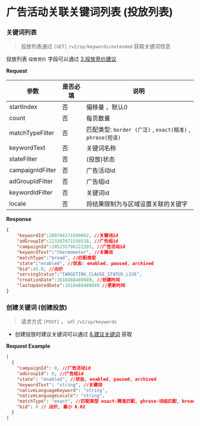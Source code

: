 # 广告活动关联关键词列表 (投放列表)



### 关键词列表

> 投放列表通过 `[GET]`   `/v2/sp/keywords/extended` 获取关键词信息

投放列表 `投放竞价` 字段可以通过 [3.投放竞价建议](./3.投放竞价建议.md)

**Request**

| 参数             | 是否必填 | 说明                                                       |
| ---------------- | -------- | ---------------------------------------------------------- |
| startIndex       | 否       | 偏移量 ，默认0                                             |
| count            | 否       | 每页数量                                                   |
| matchTypeFilter  | 否       | 匹配类型: `border (广泛)` , `exact(精准)` , `phrase(短语)` |
| keywordText      | 否       | 关键词名称                                                 |
| stateFilter      | 否       | (投放)状态                                                 |
| campaignIdFilter | 否       | 广告活动id                                                 |
| adGroupIdFilter  | 否       | 广告组id                                                   |
| keywordIdFilter  | 否       | 关键词id                                                   |
| locale           | 否       | 将结果限制为与区域设置关联的关键字                         |



**Response**

```json
{
    "keywordId":209704371699892, //关键词id
    "adGroupId":223387071556518, //广告组id
    "campaignId":205235796122393, //广告活动id
    "keywordText":"thermometer", //关键词
    "matchType":"broad", //匹配类型
    "state":"enabled", //状态: enabled, paused, archived
    "bid":45.0, //出价
    "servingStatus":"TARGETING_CLAUSE_STATUS_LIVE",
    "creationDate":1618488480849, //创建时间
    "lastUpdatedDate":1618488480849 //更新时间
}
```



### 创建关键词 (创建投放)

> 请求方式 `[POST]` ， url: `/v2/sp/keywords`

- 创建投放时建议关键词可以通过 [8.建议关键词](./8.建议关键词.md) 获取

**Request Example**

```json
[
  {
    "campaignId": 0, //广告活动id
    "adGroupId": 0, //广告组id
    "state": "enabled", //状态, enabled, paused, archived
    "keywordText": "string", //关键词
    "nativeLanguageKeyword": "string", 
    "nativeLanguageLocale": "string",
    "matchType": "exact", //匹配类型 exact-精准匹配, phrase-词组匹配, broad-广泛匹配
    "bid": 0 // 出价, 最小 0.02
  }
]
```

